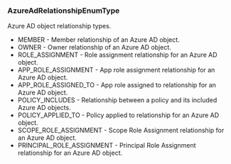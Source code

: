 ### AzureAdRelationshipEnumType
Azure AD object relationship types.

- MEMBER - Member relationship of an Azure AD object.
- OWNER - Owner relationship of an Azure AD object.
- ROLE_ASSIGNMENT - Role assignment relationship for an Azure AD object.
- APP_ROLE_ASSIGNMENT - App role assignment relationship for an Azure AD object.
- APP_ROLE_ASSIGNED_TO - App role assigned to relationship for an Azure AD object.
- POLICY_INCLUDES - Relationship between a policy and its included Azure AD objects.
- POLICY_APPLIED_TO - Policy applied to relationship for an Azure AD object.
- SCOPE_ROLE_ASSIGNMENT - Scope Role Assignment relationship for an Azure AD object.
- PRINCIPAL_ROLE_ASSIGNMENT - Principal Role Assignment relationship for an Azure AD object.
